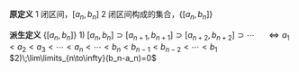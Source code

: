 **原定义**
1 闭区间，$[a_n,b_n]$
2 闭区间构成的集合，$\left\{[a_n,b_n]\right\}$

**派生定义**
$\left\{[a_n,b_n]\right\}$
$1)\; [a_n,b_n]\supset[a_{n+1},b_{n+1}]\supset[a_{n+2},b_{n+2}]\supset\cdots$ 
$\quad \iff a_1<a_2<a_3<\cdots<a_n<\cdots<b_n<b_{n-1}<b_{n-2}<\cdots<b_1$
$2)\;\lim\limits_{n\to\infty}(b_n-a_n)=0$
